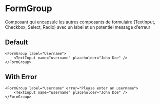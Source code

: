 # FormGroup

Composant qui encapsule les autres composants de formulaire (TextInput, Checkbox, Select, Radio) avec un label et un potentiel message d'erreur     

## Default

<FormGroup label="Username">
<TextInput name="username" placeholder="John Doe" />
</FormGroup>

```
<FormGroup label="Username">
    <TextInput name="username" placeholder="John Doe" />
</FormGroup>
```

## With Error

<FormGroup label="Username" error="Please enter an username">
<TextInput name="username" placeholder="John Doe" />
</FormGroup>

```
<FormGroup label="Username" error="Please enter an username">
    <TextInput name="username" placeholder="John Doe" />
</FormGroup>
```
